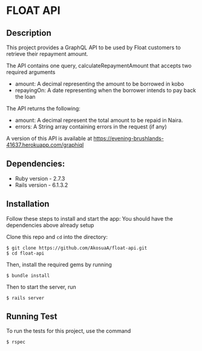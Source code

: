 # FLOAT API

## Description
This project provides a GraphQL API to be used by Float customers to retrieve their repayment amount.

The API contains one query, calculateRepaymentAmount that accepts two required arguments
 - amount: A decimal representing the amount to be borrowed in kobo
 - repayingOn: A date representing when the borrower intends to pay back the 
 loan

The API returns the following:
 - amount: A decimal represent the total amount to be repaid in Naira.
 - errors: A String array containing errors in the request (if any)

A version of this API is available at https://evening-brushlands-41637.herokuapp.com/graphiql

## Dependencies:

* Ruby version - 2.7.3
* Rails version - 6.1.3.2

## Installation

Follow these steps to install and start the app:
You should have the dependencies above already setup

Clone this repo and `cd` into the directory:

``` 
$ git clone https://github.com/AkosuaA/float-api.git
$ cd float-api
```
Then, install the required gems by running 

```
$ bundle install
```

Then to start the server, run

```
$ rails server
```


## Running Test
To run the tests for this project, use the command

```
$ rspec
```

